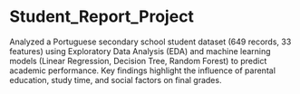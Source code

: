 # Student_Report_Project
Analyzed a Portuguese secondary school student dataset (649 records, 33 features) using Exploratory Data Analysis (EDA) and machine learning models (Linear Regression, Decision Tree, Random Forest) to predict academic performance. Key findings highlight the influence of parental education, study time, and social factors on final grades. 
